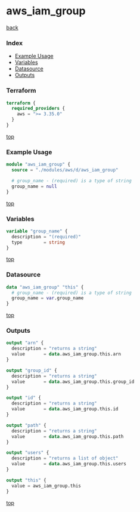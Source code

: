 # aws_iam_group

[back](../aws.md)

### Index

- [Example Usage](#example-usage)
- [Variables](#variables)
- [Datasource](#datasource)
- [Outputs](#outputs)

### Terraform

```terraform
terraform {
  required_providers {
    aws = ">= 3.35.0"
  }
}
```

[top](#index)

### Example Usage

```terraform
module "aws_iam_group" {
  source = "./modules/aws/d/aws_iam_group"

  # group_name - (required) is a type of string
  group_name = null
}
```

[top](#index)

### Variables

```terraform
variable "group_name" {
  description = "(required)"
  type        = string
}
```

[top](#index)

### Datasource

```terraform
data "aws_iam_group" "this" {
  # group_name - (required) is a type of string
  group_name = var.group_name
}
```

[top](#index)

### Outputs

```terraform
output "arn" {
  description = "returns a string"
  value       = data.aws_iam_group.this.arn
}

output "group_id" {
  description = "returns a string"
  value       = data.aws_iam_group.this.group_id
}

output "id" {
  description = "returns a string"
  value       = data.aws_iam_group.this.id
}

output "path" {
  description = "returns a string"
  value       = data.aws_iam_group.this.path
}

output "users" {
  description = "returns a list of object"
  value       = data.aws_iam_group.this.users
}

output "this" {
  value = aws_iam_group.this
}
```

[top](#index)